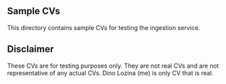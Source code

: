 ## Sample CVs

This directory contains sample CVs for testing the ingestion service.

## Disclaimer

These CVs are for testing purposes only. They are not real CVs and are not representative of any actual CVs.
Dino Lozina (me) is only CV that is real.
